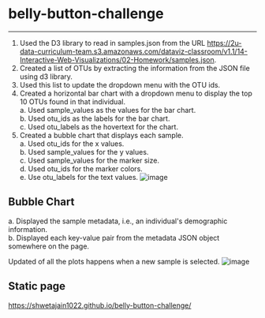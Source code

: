 # belly-button-challenge
------------------------------------------

1. Used the D3 library to read in samples.json from the URL https://2u-data-curriculum-team.s3.amazonaws.com/dataviz-classroom/v1.1/14-Interactive-Web-Visualizations/02-Homework/samples.json. 
2. Created a list of OTUs by extracting the information from the JSON file using d3 library. 
3. Used this list to update the dropdown menu with the OTU ids. 
4. Created a horizontal bar chart with a dropdown menu to display the top 10 OTUs found in that individual. \
a. Used sample_values as the values for the bar chart. \
b. Used otu_ids as the labels for the bar chart. \
c. Used otu_labels as the hovertext for the chart. 
5. Created a bubble chart that displays each sample. \
a. Used otu_ids for the x values. \
b. Used sample_values for the y values. \
c. Used sample_values for the marker size. \
d. Used otu_ids for the marker colors. \
e. Use otu_labels for the text values. 
![image](https://user-images.githubusercontent.com/40103518/229263226-051231c7-0582-414e-9457-22bb9502e0fc.png)

Bubble Chart
--------------------------
a. Displayed the sample metadata, i.e., an individual's demographic information. \
b. Displayed each key-value pair from the metadata JSON object somewhere on the page.

Updated of all the plots happens when a new sample is selected. 
![image](https://user-images.githubusercontent.com/40103518/229263297-fe86703a-ad82-4375-a5ea-11a904b47bbf.png)


Static page
------------------------
https://shwetajain1022.github.io/belly-button-challenge/ 
